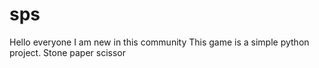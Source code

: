 # sps
Hello everyone 
I am new in this community 
This game is a simple python project. Stone paper scissor 

